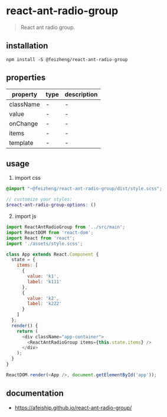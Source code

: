 # react-ant-radio-group
> React ant radio group.

## installation
```shell
npm install -S @feizheng/react-ant-radio-group
```
## properties
| property        | type | description |
| --------------- | ---- | ----------- |
| className       | -    | -           |
| value           | -    | -           |
| onChange        | -    | -           |
| items        | -    | -           |
| template        | -    | -           |

## usage
1. import css
  ```scss
  @import "~@feizheng/react-ant-radio-group/dist/style.scss";

  // customize your styles:
  $react-ant-radio-group-options: ()
  ```
2. import js
  ```js
  import ReactAntRadioGroup from '../src/main';
  import ReactDOM from 'react-dom';
  import React from 'react';
  import './assets/style.scss';

  class App extends React.Component {
    state = {
      items: [
        {
          value: 'k1',
          label: 'k111'
        },
        {
          value: 'k2',
          label: 'k222'
        }
      ]
    };
    render() {
      return (
        <div className="app-container">
          <ReactAntRadioGroup items={this.state.items} />
        </div>
      );
    }
  }

  ReactDOM.render(<App />, document.getElementById('app'));
  ```

## documentation
- https://afeiship.github.io/react-ant-radio-group/
